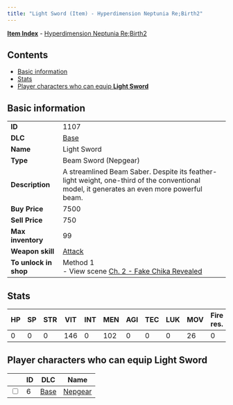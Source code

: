 ```yaml
---
title: "Light Sword (Item) - Hyperdimension Neptunia Re;Birth2"
---
```


[**Item Index**](/neptunia/rb2/item/index.html) - [Hyperdimension Neptunia Re;Birth2](/neptunia/rb2)

## Contents

- [Basic information](#basic-information)
- [Stats](#stats)
- [Player characters who can equip **Light Sword**](#player-characters-who-can-equip-light-sword)

## Basic information

|   |   |
| -- | -- |
| **ID** | 1107 |
| **DLC** | [Base](/neptunia/rb2/dlc/0-base.html) |
| **Name** | Light Sword |
| **Type** | Beam Sword (Nepgear) |
| **Description** | A streamlined Beam Saber. Despite its feather-light weight, one-third of the conventional model, it generates an even more powerful beam. |
| **Buy Price** | 7500 |
| **Sell Price** | 750 |
| **Max inventory** | 99 |
| **Weapon skill** | [Attack](/neptunia/rb2/skill/0-1-attack.html) |
| **To unlock in shop** | Method 1<br />- View scene [Ch. 2 - Fake Chika Revealed](/neptunia/rb2/scene/0-215-ch-2-fake-chika-revealed.html) |

## Stats

| HP | SP | STR | VIT | INT | MEN | AGI | TEC | LUK | MOV | Fire res. | Ice res. | Wind res. | Lightning res. |
| -- | -- | --- | --- | --- | --- | --- | --- | --- | --- | --------- | -------- | --------- | -------------- |
| 0 | 0 | 0 | 146 | 0 | 102 | 0 | 0 | 0 | 26 | 0 | 0 | 0 | 0 |

## Player characters who can equip **Light Sword**

|    | ID | DLC | Name |
| -- | -- | --- | ---- |
| <input type="checkbox" id="rb2-player-0-6" class="trackbox" /> | 6 | [Base](/neptunia/rb2/dlc/0-base.html) | [Nepgear](/neptunia/rb2/player/0-6-nepgear.html) |
